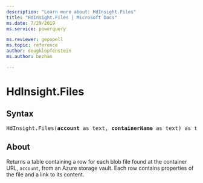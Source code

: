 ```yaml
---
description: "Learn more about: HdInsight.Files"
title: "HdInsight.Files | Microsoft Docs"
ms.date: 7/29/2019
ms.service: powerquery

ms.reviewer: gepopell
ms.topic: reference
author: dougklopfenstein
ms.author: bezhan

---
```

# HdInsight.Files

## Syntax

<pre>
HdInsight.Files(<b>account</b> as text, <b>containerName</b> as text) as table
</pre>

## About  
Returns a table containing a row for each blob file found at the container URL, `account`, from an Azure storage vault. Each row contains properties of the file and a link to its content.

